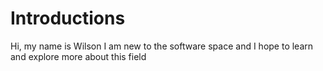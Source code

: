 # Introductions
 
 Hi, my name is Wilson
 I am new to the software space and I hope to learn and explore more about this field
 
 
 
